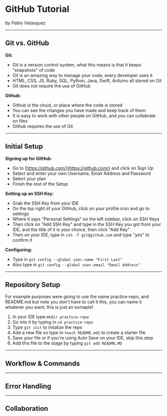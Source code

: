 # GitHub Tutorial

_by Fabio Velasquez_

---
## Git vs. GitHub
**Git:**

- Git is a version control system, what this means is that it keeps "snapshots" of code
- Git is an amazing way to manage your code, every developer uses it
- HTML, CSS, JS, Ruby, SQL, Python, Java, Swift, Arduino all stored on Git 
- Git does not require the use of GitHub

**Github:**

- Github is the cloud, or place where the code is stored
- You can see the changes you have made and keep track of them
- It is easy to work with other people on GitHub, and you can collabrate on files
- Github requires the use of Git 


---
## Initial Setup
**Signing up for GitHub**:

- Go to [https://github.com/](https://github.com/) and click on Sign Up
- Select and enter your own Username, Email Address and Password
- Select your plan
- Finish the rest of the Setup

**Setting up an SSH Key:**

- Grab the SSH Key from your IDE
- On the top right of your GitHub, click on your profile icon and go to settings
- Where it says "Personal Settings" on the left sidebar, click on SSH Keys
- Then click on "Add SSH Key" and type in the SSH Key you got from your IDE, and the title of it is your choice, then click "Add Key"
- Then on your IDE, type in `ssh -T git@github.com` and type "yes" to confirm it

**Configuring:**

- Type in `git config --global user.name "First Last"`
- Also type in `git config --global user.email "Email Address"`



---
## Repository Setup
For example purposes were going to use the name practice-repo, and README.md but note you don't have to call it this, you can name it whatever you want, this is just an exmaple!

1. In your IDE type `mkdir practice-repo`
2. Go into it by typing in `cd practice-repo`
3. Type `git init` to initalize the repo
4. Add a new file so type in `touch README.md1` to create a starter file
5. Save your file or if you're using Auto Save on your IDE, skip this step
6. Add this file to the stage by typing `git add README.MD`


---
## Workflow & Commands



___
## Error Handling



___
## Collaboration